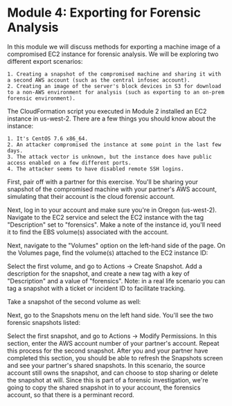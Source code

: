 # Module 4: Exporting for Forensic Analysis

In this module we will discuss methods for exporting a machine image of a compromised EC2 instance for forensic analysis.  We will be exploring two different export scenarios:

    1. Creating a snapshot of the compromised machine and sharing it with a second AWS account (such as the central infosec account).
    2. Creating an image of the server's block devices in S3 for download to a non-AWS environment for analysis (such as exporting to an on-prem forensic environment).
    
The CloudFormation script you executed in Module 2 installed an EC2 instance in us-west-2.  There are a few things you should know about the instance:

    1. It's CentOS 7.6 x86_64.
    2. An attacker compromised the instance at some point in the last few days.
    3. The attack vector is unknown, but the instance does have public access enabled on a few different ports.
    4. The attacker seems to have disabled remote SSH logins.

First, pair off with a partner for this exercise.  You'll be sharing your snapshot of the compromised machine with your partner's AWS account, simulating that their account is the cloud forensic account.

Next, log in to your account and make sure you're in Oregon (us-west-2).  Navigate to the EC2 service and select the EC2 instance with the tag "Description" set to "forensics".  Make a note of the instance id, you'll need it to find the EBS volume(s) associated with the account.

Next, navigate to the "Volumes" option on the left-hand side of the page.  On the Volumes page, find the volume(s) attached to the EC2 instance ID:

Select the first volume, and go to Actions -> Create Snapshot.  Add a description for the snapshot, and create a new tag with a key of "Description" and a value of "forensics".  Note: in a real life scenario you can tag a snapshot with a ticket or incident ID to facilitate tracking.  

Take a snapshot of the second volume as well:

Next, go to the Snapshots menu on the left hand side.  You'll see the two forensic snapshots listed:

Select the first snapshot, and go to Actions -> Modify Permissions.  In this section, enter the AWS account number of your partner's account.  Repeat this process for the second snapshot.  After you and your partner have completed this section, you should be able to refresh the Snapshots screen and see your partner's shared snapshots.  In this scenario, the source account still owns the snapshot, and can choose to stop sharing or delete the snapshot at will.  Since this is part of a forensic investigation, we're going to copy the shared snapshot in to your account, the forensics account, so that there is a perminant record.  